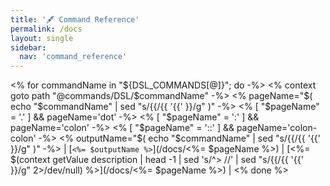 ```yaml
---
title: '🖋️ Command Reference'
permalink: /docs
layout: single
sidebar:
  nav: 'command_reference'
---
```


<% for commandName in "${DSL_COMMANDS[@]}"; do -%>
<% context goto path "@commands/DSL/$commandName" -%>
<% pageName="$( echo "$commandName" | sed "s/{{/{{ '{{' }}/g" )" -%>
<% [ "$pageName" = '.' ] && pageName='dot' -%>
<% [ "$pageName" = ':' ] && pageName='colon' -%>
<% [ "$pageName" = '::' ] && pageName='colon-colon' -%>
<% outputName="$( echo "$commandName" | sed "s/{{/{{ '{{' }}/g" )" -%>
| [`<%= $outputName %>`](/docs/<%= $pageName %>) | [<%= $(context getValue description | head -1 | sed 's/^> //' | sed "s/{{/{{ '{{' }}/g" 2>/dev/null) %>](/docs/<%= $pageName %>) |
<% done %>